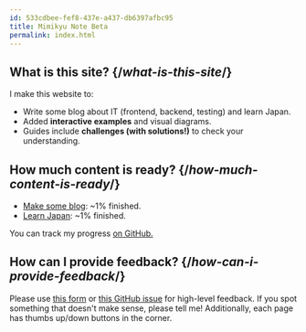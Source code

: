 ```yaml
---
id: 533cdbee-fef8-437e-a437-db6397afbc95
title: Mimikyu Note Beta
permalink: index.html
---
```


<HomepageHero />

## What is this site? {/*what-is-this-site*/}

I make this website to:

- Write some blog about IT (frontend, backend, testing) and learn Japan.
- Added **interactive examples** and visual diagrams.
- Guides include **challenges (with solutions!)** to check your understanding.

## How much content is ready? {/*how-much-content-is-ready*/}

* [Make some blog](/blog): ~1% finished.
* [Learn Japan](/japan): ~1% finished.

You can track my progress [on GitHub.](https://github.com/)

## How can I provide feedback? {/*how-can-i-provide-feedback*/}

Please use [this form](https://forms.gle/86J6LhYXZKbYCT5r6) or [this GitHub issue](https://github.com/) for high-level feedback. If you spot something that doesn't make sense, please tell me! Additionally, each page has thumbs up/down buttons in the corner.
